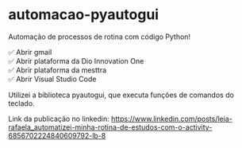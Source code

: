 # automacao-pyautogui

<div>
Automação de processos de rotina com código Python!

  ✅ Abrir gmail <br>
  ✅ Abrir plataforma da Dio Innovation One <br>
  ✅ Abrir plataforma da mesttra <br>
  ✅ Abrir Visual Studio Code <br>

Utilizei a biblioteca pyautogui, que executa funções de comandos do teclado.
  
  
  Link da publicação no linkedin: https://www.linkedin.com/posts/leia-rafaela_automatizei-minha-rotina-de-estudos-com-o-activity-6856702224840609792-lb-8
  <div/>
 

